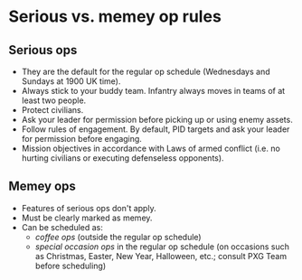 # Serious vs. memey op rules


## Serious ops
- They are the default for the regular op schedule (Wednesdays and Sundays at 1900 UK time).
- Always stick to your buddy team. Infantry always moves in teams of at least two people.
- Protect civilians.
- Ask your leader for permission before picking up or using enemy assets.
- Follow rules of engagement. By default, PID targets and ask your leader for permission before engaging.
- Mission objectives in accordance with Laws of armed conflict (i.e. no hurting civilians or executing defenseless opponents).


## Memey ops
- Features of serious ops don't apply.
- Must be clearly marked as memey.
- Can be scheduled as:
    + *coffee ops* (outside the regular op schedule)
    + *special occasion ops* in the regular op schedule (on occasions such as Christmas, Easter, New Year, Halloween, etc.; consult PXG Team before scheduling)
